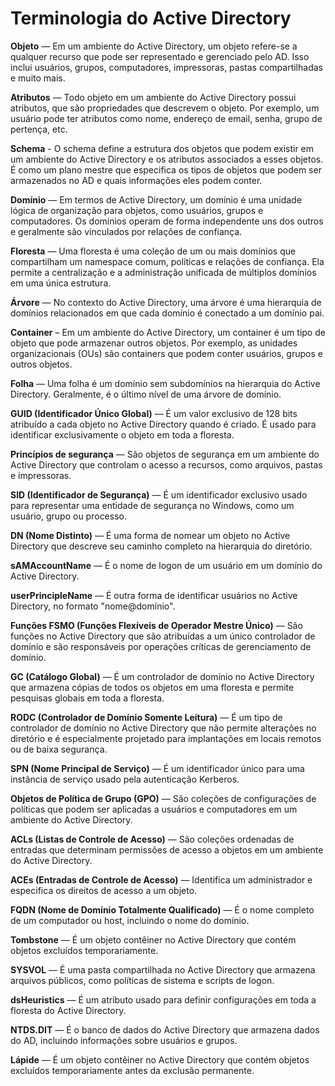 # Terminologia do Active Directory
**Objeto** — Em um ambiente do Active Directory, um objeto refere-se a qualquer recurso que pode ser representado e gerenciado pelo AD. Isso inclui usuários, grupos, computadores, impressoras, pastas compartilhadas e muito mais.

**Atributos** — Todo objeto em um ambiente do Active Directory possui atributos, que são propriedades que descrevem o objeto. Por exemplo, um usuário pode ter atributos como nome, endereço de email, senha, grupo de pertença, etc.

**Schema** - O schema define a estrutura dos objetos que podem existir em um ambiente do Active Directory e os atributos associados a esses objetos. É como um plano mestre que especifica os tipos de objetos que podem ser armazenados no AD e quais informações eles podem conter.

**Domínio** — Em termos de Active Directory, um domínio é uma unidade lógica de organização para objetos, como usuários, grupos e computadores. Os domínios operam de forma independente uns dos outros e geralmente são vinculados por relações de confiança.

**Floresta** — Uma floresta é uma coleção de um ou mais domínios que compartilham um namespace comum, políticas e relações de confiança. Ela permite a centralização e a administração unificada de múltiplos domínios em uma única estrutura.

**Árvore** — No contexto do Active Directory, uma árvore é uma hierarquia de domínios relacionados em que cada domínio é conectado a um domínio pai.

**Container** – Em um ambiente do Active Directory, um container é um tipo de objeto que pode armazenar outros objetos. Por exemplo, as unidades organizacionais (OUs) são containers que podem conter usuários, grupos e outros objetos.

**Folha** — Uma folha é um domínio sem subdomínios na hierarquia do Active Directory. Geralmente, é o último nível de uma árvore de domínio.

**GUID (Identificador Único Global)** — É um valor exclusivo de 128 bits atribuído a cada objeto no Active Directory quando é criado. É usado para identificar exclusivamente o objeto em toda a floresta.

**Princípios de segurança** — São objetos de segurança em um ambiente do Active Directory que controlam o acesso a recursos, como arquivos, pastas e impressoras.

**SID (Identificador de Segurança)** — É um identificador exclusivo usado para representar uma entidade de segurança no Windows, como um usuário, grupo ou processo.

**DN (Nome Distinto)** — É uma forma de nomear um objeto no Active Directory que descreve seu caminho completo na hierarquia do diretório.

**sAMAccountName** — É o nome de logon de um usuário em um domínio do Active Directory.

**userPrincipleName** — É outra forma de identificar usuários no Active Directory, no formato "nome@domínio".

**Funções FSMO (Funções Flexíveis de Operador Mestre Único)** — São funções no Active Directory que são atribuídas a um único controlador de domínio e são responsáveis por operações críticas de gerenciamento de domínio.

**GC (Catálogo Global)** — É um controlador de domínio no Active Directory que armazena cópias de todos os objetos em uma floresta e permite pesquisas globais em toda a floresta.

**RODC (Controlador de Domínio Somente Leitura)** — É um tipo de controlador de domínio no Active Directory que não permite alterações no diretório e é especialmente projetado para implantações em locais remotos ou de baixa segurança.

**SPN (Nome Principal de Serviço)** — É um identificador único para uma instância de serviço usado pela autenticação Kerberos.

**Objetos de Política de Grupo (GPO)** — São coleções de configurações de políticas que podem ser aplicadas a usuários e computadores em um ambiente do Active Directory.

**ACLs (Listas de Controle de Acesso)** — São coleções ordenadas de entradas que determinam permissões de acesso a objetos em um ambiente do Active Directory.

**ACEs (Entradas de Controle de Acesso)** — Identifica um administrador e especifica os direitos de acesso a um objeto.

**FQDN (Nome de Domínio Totalmente Qualificado)** — É o nome completo de um computador ou host, incluindo o nome do domínio.

**Tombstone** — É um objeto contêiner no Active Directory que contém objetos excluídos temporariamente.

**SYSVOL** — É uma pasta compartilhada no Active Directory que armazena arquivos públicos, como políticas de sistema e scripts de logon.

**dsHeuristics** — É um atributo usado para definir configurações em toda a floresta do Active Directory.

**NTDS.DIT** ​​— É o banco de dados do Active Directory que armazena dados do AD, incluindo informações sobre usuários e grupos.

**Lápide** — É um objeto contêiner no Active Directory que contém objetos excluídos temporariamente antes da exclusão permanente.

